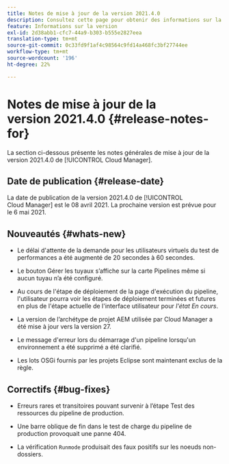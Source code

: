 ```yaml
---
title: Notes de mise à jour de la version 2021.4.0
description: Consultez cette page pour obtenir des informations sur la version 2021.4.0 de Cloud Manager
feature: Informations sur la version
exl-id: 2d38abb1-cfc7-44a9-b303-b555e2827eea
translation-type: tm+mt
source-git-commit: 0c33fd9f1af4c98564c9fd14a468fc3bf27744ee
workflow-type: tm+mt
source-wordcount: '196'
ht-degree: 22%

---
```


# Notes de mise à jour de la version 2021.4.0 {#release-notes-for}

La section ci-dessous présente les notes générales de mise à jour de la version 2021.4.0 de [!UICONTROL Cloud Manager].

## Date de publication {#release-date}

La date de publication de la version 2021.4.0 de [!UICONTROL Cloud Manager] est le 08 avril 2021.
La prochaine version est prévue pour le 6 mai 2021.

## Nouveautés {#whats-new}

* Le délai d&#39;attente de la demande pour les utilisateurs virtuels du test de performances a été augmenté de 20 secondes à 60 secondes.

* Le bouton Gérer les tuyaux s’affiche sur la carte Pipelines même si aucun tuyau n’a été configuré.

* Au cours de l&#39;étape de déploiement de la page d&#39;exécution du pipeline, l&#39;utilisateur pourra voir les étapes de déploiement terminées et futures en plus de l&#39;étape actuelle de l&#39;interface utilisateur pour *l&#39;état En cours*.

* La version de l’archétype de projet AEM utilisée par Cloud Manager a été mise à jour vers la version 27.

* Le message d&#39;erreur lors du démarrage d&#39;un pipeline lorsqu&#39;un environnement a été supprimé a été clarifié.

* Les lots OSGi fournis par les projets Eclipse sont maintenant exclus de la règle.

## Correctifs {#bug-fixes}

* Erreurs rares et transitoires pouvant survenir à l’étape Test des ressources du pipeline de production.

* Une barre oblique de fin dans le test de charge du pipeline de production provoquait une panne 404.

* La vérification `Runmode` produisait des faux positifs sur les noeuds non-dossiers.